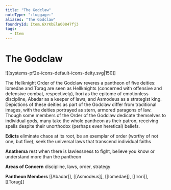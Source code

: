 ```yaml
---
title: "The Godclaw"
noteType: ":luggage:"
aliases: "The Godclaw"
foundryId: Item.6XrKbElW00847fj3
tags:
  - Item
---
```


# The Godclaw
![[systems-pf2e-icons-default-icons-deity.svg|150]]

The Hellknight Order of the Godclaw reveres a pantheon of five deities: Iomedae and Torag are seen as Hellknights (concerned with offensive and defensive combat, respectively), Irori as the epitome of emotionless discipline, Abadar as a keeper of laws, and Asmodeus as a strategist king. Depictions of these deities as part of the Godclaw differ from traditional images, with the deities portrayed as stern, armored paragons of law. Though some members of the Order of the Godclaw dedicate themselves to individual gods, many take the whole pantheon as their patron, receiving spells despite their unorthodox (perhaps even heretical) beliefs.

**Edicts** eliminate chaos at its root, be an exemplar of order (worthy of not one, but five), seek the universal laws that transcend individual faiths

**Anathema** rest when there is lawlessness to fight, believe you know or understand more than the pantheon

**Areas of Concern** discipline, laws, order, strategy

**Pantheon Members** [[Abadar]], [[Asmodeus]], [[Iomedae]], [[Irori]], [[Torag]]
